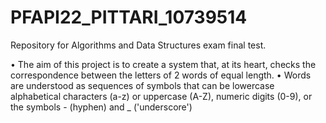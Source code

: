 # PFAPI22_PITTARI_10739514
Repository for Algorithms and Data Structures exam final test.

• The aim of this  project is to create a system that, at its heart, checks the correspondence between the letters of 2 words of equal length.
• Words are understood as sequences of symbols that can be lowercase alphabetical characters (a-z) or uppercase (A-Z), numeric digits (0-9), or the symbols - (hyphen) and _ ('underscore')
